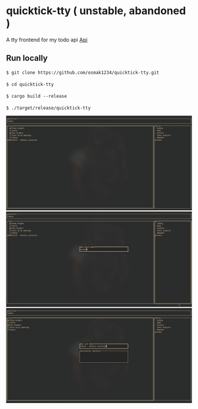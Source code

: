 # quicktick-tty ( unstable, abandoned )

A tty frontend for my todo api [Api](https://github.com/osmak1234/quicktick-api)

## Run locally

```
$ git clone https://github.com/osmak1234/quicktick-tty.git

$ cd quicktick-tty

$ cargo build --release

$ ./target/release/quicktick-tty
```

<img alt="tty app 1" src="https://github.com/osmak1234/quicktick-tty/blob/master/assets/screenshot1.png" />
<img alt="tty app 2" src="https://github.com/osmak1234/quicktick-tty/blob/master/assets/screenshot2.png" />
<img alt="tty app 2" src="https://github.com/osmak1234/quicktick-tty/blob/master/assets/screenshot3.png" />
